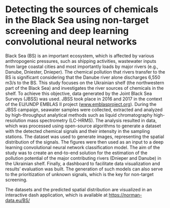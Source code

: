 # Detecting the sources of chemicals in the Black Sea using non-target screening and deep learning convolutional neural networks
Black Sea (BS) is an important ecosystem, which is affected by various anthropogenic pressures, such as shipping activities, wastewater inputs from large coastal cities and most importantly loads by major rivers (e.g., Danube, Dniester, Dnieper). The chemical pollution that rivers transfer to the BS is significant considering that the Danube river alone discharges 6,550 m3/s to the BS. This study focuses on the Ukrainian shelf (the northwestern part of the Black Sea) and investigates the river sources of chemicals in the shelf. To achieve this objective, data generated by the Joint Black Sea Surveys (JBSS) was used. JBSS took place in 2016 and 2017 in the context of the EU/UNDP EMBLAS II project (www.emblasproject.org). During the JBSS campaign, seawater samples were collected, extracted and analyzed by high-throughput analytical methods such as liquid chromatography high-resolution mass spectrometry (LC-HRMS). The analysis resulted in data, which was processed using open-source algorithms to generate a dataset with the detected chemical signals and their intensity in the sampling stations. The dataset was used to generate images, representing the spatial distribution of the signals. The figures were then used as an input to a deep learning convolutional neural network classification model. The aim of the study was to create an end-to-end solution for the estimation of the pollution potential of the major contributing rivers (Dnieper and Danube) in the Ukrainian shelf. Finally, a dashboard to facilitate data visualization and results’ evaluation was built. The generation of such models can also serve to the prioritization of unknown signals, which is the key for non-target screening.

The datasets and the predicted spatial distribution are visualized in an interactive dash application, which is available at https://norman-data.eu/BS/
